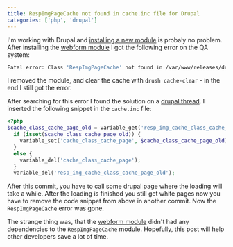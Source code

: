 ```yaml
---
title: RespImgPageCache not found in cache.inc file for Drupal
categories: ['php', 'drupal']
---
```


I'm working with Drupal and [installing a new module](https://drupal.org/documentation/install/modules-themes/modules-7)
is probaly no problem. After installing the [webform module](https://drupal.org/project/webform) I got the following
error on the QA system:


```bash
Fatal error: Class 'RespImgPageCache' not found in /var/www/releases/drupal/releases/20140603132022/includes/cache.inc on line 31
```


I removed the module, and clear the cache with `drush cache-clear` - in the end I still got the error.


After searching for this error I found the solution on a [drupal thread](https://drupal.org/node/1706596). I inserted
the following snippet in the `cache.inc` file:


```php
<?php
$cache_class_cache_page_old = variable_get('resp_img_cache_class_cache_page_old');
  if (isset($cache_class_cache_page_old)) {
    variable_set('cache_class_cache_page', $cache_class_cache_page_old);
  }
  else {
    variable_del('cache_class_cache_page');
  }
  variable_del('resp_img_cache_class_cache_page_old');
```


After this commit, you have to call some drupal page where the loading will take a while. After the loading is finished
you still get white pages now you have to remove the code snippet from above in another commit. Now the
`RespImgPageCache` error was gone.


The strange thing was, that the [webform module](https://drupal.org/project/webform) didn't had any dependencies to the
`RespImgPageCache` module. Hopefully, this post will help other developers save a lot of time.

